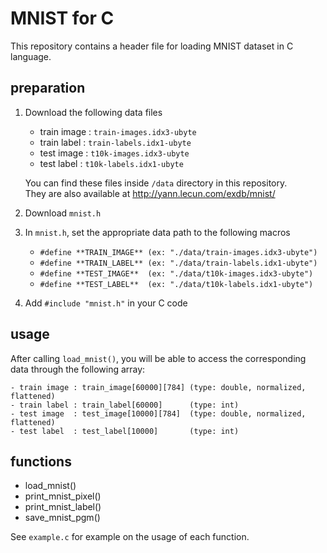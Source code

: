 # MNIST for C

This repository contains a header file for loading MNIST dataset in C language.


## preparation

1. Download the following data files

	- train image : `train-images.idx3-ubyte`
	- train label : `train-labels.idx1-ubyte`
	- test image : `t10k-images.idx3-ubyte`
	- test label : `t10k-labels.idx1-ubyte`  
	
	You can find these files inside `/data` directory in this repository.  
	They are also available at http://yann.lecun.com/exdb/mnist/

2. Download `mnist.h`

3. In `mnist.h`, set the appropriate data path to the following macros

	- `#define **TRAIN_IMAGE** (ex: "./data/train-images.idx3-ubyte")`
	- `#define **TRAIN_LABEL** (ex: "./data/train-labels.idx1-ubyte")`
	- `#define **TEST_IMAGE**  (ex: "./data/t10k-images.idx3-ubyte")`
	- `#define **TEST_LABEL**  (ex: "./data/t10k-labels.idx1-ubyte")`

4. Add `#include "mnist.h"` in your C code


## usage

After calling `load_mnist()`, you will be able to access the corresponding data through the following array:

	- train image : train_image[60000][784] (type: double, normalized, flattened)
	- train label : train_label[60000]      (type: int)
	- test image  : test_image[10000][784]  (type: double, normalized, flattened)
	- test label  : test_label[10000]       (type: int)


## functions

- load_mnist()
- print_mnist_pixel()
- print_mnist_label()
- save_mnist_pgm()

See `example.c` for example on the usage of each function.